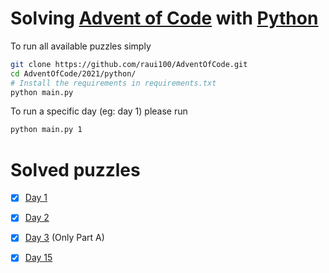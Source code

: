 # Solving [Advent of Code](https://adventofcode.com/) with [Python](https://www.python.org/)

To run all available puzzles simply
```bash
git clone https://github.com/raui100/AdventOfCode.git
cd AdventOfCode/2021/python/
# Install the requirements in requirements.txt
python main.py
```

To run a specific day (eg: day 1) please run

```bash
python main.py 1
```

# Solved puzzles
- [x] [Day 1](https://github.com/raui100/AdventOfCode/blob/master/2021/python/src/day_01.py)
- [x] [Day 2](https://github.com/raui100/AdventOfCode/blob/master/2021/python/src/day_02.py)
- [x] [Day 3](https://github.com/raui100/AdventOfCode/blob/master/2021/python/src/day_03.py) 
  (Only Part A)
- [x] [Day 15](https://github.com/raui100/AdventOfCode/blob/master/2021/pyton/src/day_15.py)

